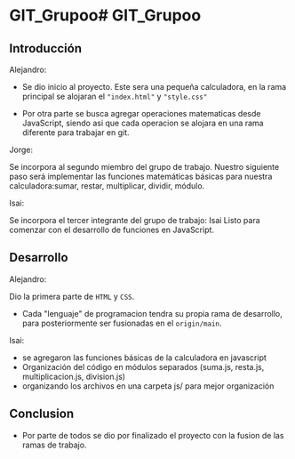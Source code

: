# GIT_Grupoo# GIT_Grupoo

## Introducción

Alejandro:

- Se dio inicio al proyecto.
  Este sera una pequeña calculadora, en la rama principal se alojaran el `"index.html"` y `"style.css"`

- Por otra parte se busca agregar operaciones matematicas desde JavaScript, siendo asi que cada operacion se alojara en una rama diferente para trabajar en git.

Jorge:

Se incorpora al segundo miembro del grupo de trabajo.
Nuestro siguiente paso será implementar las funciones matemáticas básicas para nuestra calculadora:sumar, restar, multiplicar, dividir, módulo.

Isai:

Se incorpora el tercer integrante del grupo de trabajo: Isai
Listo para comenzar con el desarrollo de funciones en JavaScript.

## Desarrollo

Alejandro:

Dio la primera parte de `HTML` y `CSS`.

- Cada "lenguaje" de programacion tendra su propia rama de desarrollo, para posteriormente ser fusionadas en el `origin/main`.

Isai:

- se agregaron las funciones básicas de la calculadora en javascript
- Organización del código en módulos separados (suma.js, resta.js, multiplicacion.js, division.js)
- organizando los archivos en una carpeta js/ para mejor organización

## Conclusion

- Por parte de todos se dio por finalizado el proyecto con la fusion de las ramas de trabajo.
